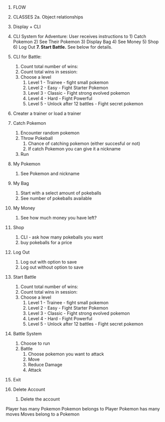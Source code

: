 
1. FLOW
2. CLASSES
    2a. Object relationships 
3. Display + CLI 

1. CLI System for Adventure: User receives instructions to 1) Catch Pokemon 2) See Their Pokemon 3) Display Bag 4) See Money 5) Shop 6) Log Out **7. Start Battle.** See below for details.  
2. CLI for Battle: 
    1. Count total number of wins:
    2. Count total wins in session: 
    3. Choose a level
        1. Level 1 - Trainee - fight small pokemon
        2. Level 2 - Easy - Fight Starter Pokemon
        3. Level 3 - Classic - Fight strong evolved pokemon
        4. Level 4 - Hard - Fight Powerful
        5. Level 5 - Unlock after 12 battles - Fight secret pokemon

0. Creater a trainer or load a trainer  
1. Catch Pokemon
    1. Encounter random pokemon 
    2. Throw Pokeball 
        1. Chance of catching pokemon (either succesful or not)
        2. If catch Pokemon you can give it a nickname
    3. Run 
2. My Pokemon 
    1. See Pokemon and nickname
3. My Bag
    1. Start with a select amount of pokeballs
    2. See number of pokeballs available
4. My Money
    1. See how much money you have left?
5. Shop
    1. CLI - ask how many pokeballs you want
    2. buy pokeballs for a price
6. Log Out 
    1. Log out with option to save
    2. Log out without option to save
7. Start Battle
    1. Count total number of wins:
    2. Count total wins in session: 
    3. Choose a level
        1. Level 1 - Trainee - fight small pokemon
        2. Level 2 - Easy - Fight Starter Pokemon
        3. Level 3 - Classic - Fight strong evolved pokemon
        4. Level 4 - Hard - Fight Powerful
        5. Level 5 - Unlock after 12 battles - Fight secret pokemon 
8. Battle System 
    1. Choose to run
    2. Battle
        1. Choose pokemon you want to attack
        2. Move
        3. Reduce Damage
        4. Attack
9. Exit
10. Delete Account
    1. Delete the account







 Player has many Pokemon 
 Pokemon belongs to Player
 Pokemon has many moves 
 Moves belong to a Pokemon
    


